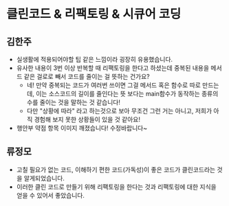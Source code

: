# 클린코드 & 리팩토링 & 시큐어 코딩

## 김한주
- 실생활에 적용되어야할 팁 같은 느낌이라 굉장히 유용했습니다.
- 유사한 내용이 3번 이상 반복할 때 리팩토링을 한다고 하셨는데 중복된 내용을 메서드 같은 걸로로 빼서 코드를 줄이는 걸 뜻하는 건가요?
  - 네! 만약 중복되는 코드가 여러번 쓰이면 그걸 메서드 혹은 함수로 따로 만드는데, 이는 소스코드의 길이를 줄인다는 뜻 보다는 main함수가 동작하는 종류의 수를 줄이는 것을 말하는 것 같습니다!
  - 다만 "상황에 따라" 라고 하는것으로 보아 무조건 그런 거는 아니고, 저희가 아직 경험해 보지 못한 상황들이 있을 것 같아요!
- 행안부 약점 항목 이미지 깨졌습니다! 수정바랍니다~


## 류정모
- 고칠 필요가 없는 코드, 이해하기 편한 코드(가독성)이 좋은 코드가 클린코드라는 것을 알게되었습니다.
- 이러한 클린 코드로 만들기 위해 리팩토링을 한다는 것과 리팩토링에 대한 지식을 얻을 수 있어서 좋았습니다.
